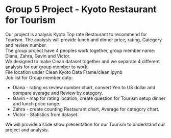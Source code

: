 <h1>Group 5 Project - Kyoto Restaurant for Tourism</h1>
Our project is analysis Kyoto Top rate Restaurant to recommend for Tourism. The analysis will provide lunch and dinner price, rating, Category and review number.<br>
The group project have 4 peoples work together, group member name: Diana, Zahra, Gavin and Victor.<br>
We designed to make Clean dataset together and we separate 4 different analysis for our group member to work.<br> 
File location under Clean Kyoto Data Frame/clean.ipynb
<br>
Job list for Group member duty:
<ul>
  <li>Diana - rating vs review number chart, convert Yen to US dollar and compare average and Review by category.</li>
  <li>Gavin - map for rating location, create question for Tourism setup dinner and lunch price range.</li>
  <li>Zahra - create counting Restaurant chart, Average for category chart.</li>
  <li>Victor - Statistics from dataset.</li>
</ul>
We will provide a slide show presentation for our Tourism to understand our project and analysis.

